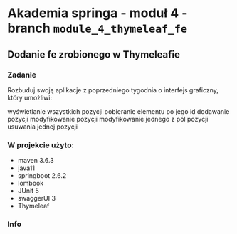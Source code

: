 # Akademia springa - moduł 4 - branch `module_4_thymeleaf_fe`

## Dodanie fe zrobionego w Thymeleafie

### Zadanie

Rozbuduj swoją aplikacje z poprzedniego tygodnia o interfejs graficzny, który umożliwi:

wyświetlanie wszystkich pozycji
pobieranie elementu po jego id
dodawanie pozycji
modyfikowanie pozycji
modyfikowanie jednego z pól pozycji
usuwania jednej pozycji

### W projekcie użyto:

* maven 3.6.3
* java11
* springboot 2.6.2
* lombook
* JUnit 5
* swaggerUI 3
* Thymeleaf

### Info
